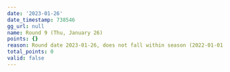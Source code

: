 ```yaml
---
date: '2023-01-26'
date_timestamp: 738546
gg_url: null
name: Round 9 (Thu, January 26)
points: {}
reason: Round date 2023-01-26, does not fall within season (2022-01-01 to 2022-12-30)
total_points: 0
valid: false
---
```

